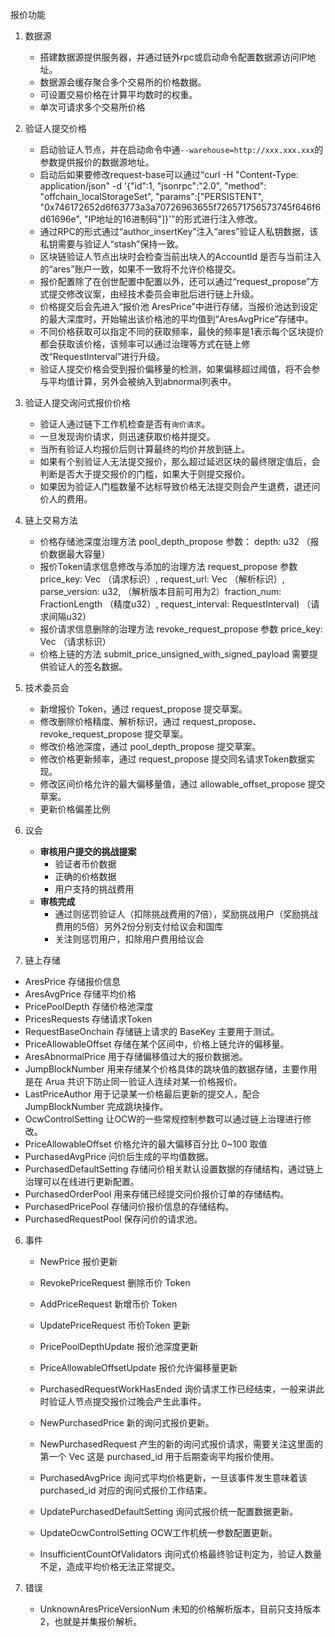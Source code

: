 报价功能
1. 数据源
   
   * 搭建数据源提供服务器，并通过链外rpc或启动命令配置数据源访问IP地址。
   * 数据源会缓存聚合多个交易所的价格数据。
   * 可设置交易价格在计算平均数时的权重。
   * 单次可请求多个交易所价格
   
2. 验证人提交价格
   
   * 启动验证人节点，并在启动命令中通`--warehouse=http://xxx.xxx.xxx`的参数提供报价的数据源地址。
   * 启动后如果要修改request-base可以通过“curl -H "Content-Type: application/json" -d '{"id":1, "jsonrpc":"2.0", "method": "offchain_localStorageSet", "params":["PERSISTENT", "0x746172652d6f63773a3a70726963655f726571756573745f646f6d61696e", "IP地址的16进制码"]}'”的形式进行注入修改。
   * 通过RPC的形式通过“author_insertKey”注入“ares”验证人私钥数据，该私钥需要与验证人“stash”保持一致。
   * 区块链验证人节点出块时会检查当前出块人的AccountId 是否与当前注入的“ares”账户一致，如果不一致将不允许价格提交。
   * 报价配置除了在创世配置中配置以外，还可以通过“request_propose”方式提交修改议案，由经技术委员会审批后进行链上升级。
   * 价格提交后会先进入“报价池 AresPrice”中进行存储，当报价池达到设定的最大深度时，开始输出该价格池的平均值到“AresAvgPrice”存储中。
   * 不同价格获取可以指定不同的获取频率，最快的频率是1表示每个区块提价都会获取该价格，该频率可以通过治理等方式在链上修改“RequestInterval”进行升级。
   * 验证人提交价格会受到报价偏移量的检测，如果偏移超过阈值，将不会参与平均值计算，另外会被纳入到abnormal列表中。

3. 验证人提交询问式报价价格
   
   * 验证人通过链下工作机检查是否有`询价请求`。
   * 一旦发现询价请求，则迅速获取价格并提交。
   * 当所有验证人均报价后则计算最终的均价并放到链上。
   * 如果有个别验证人无法提交报价，那么超过延迟区块的最终限定值后，会判断是否大于提交报价的门槛，如果大于则提交报价。
   * 如果因为验证人门槛数量不达标导致价格无法提交则会产生退费，退还问价人的费用。


4. 链上交易方法
   
   * 价格存储池深度治理方法 pool_depth_propose 参数： depth: u32 （报价数据最大容量）
   * 报价Token请求信息修改与添加的治理方法 request_propose 参数 price_key: Vec<u8> （请求标识）, request_url: Vec<u8> （解析标识）, parse_version: u32, （解析版本目前可用为2）fraction_num: FractionLength （精度u32）, request_interval: RequestInterval) （请求间隔u32）
   * 报价请求信息删除的治理方法 revoke_request_propose 参数 price_key: Vec<u8> （请求标识）
   * 价格上链的方法 submit_price_unsigned_with_signed_payload 需要提供验证人的签名数据。
   
5. 技术委员会
   
   * 新增报价 Token，通过 request_propose 提交草案。
   * 修改删除价格精度、解析标识，通过 request_propose、 revoke_request_propose 提交草案。
   * 修改价格池深度，通过 pool_depth_propose 提交草案。
   * 修改价格更新频率，通过 request_propose 提交同名请求Token数据实现。
   * 修改区间价格允许的最大偏移量值，通过 allowable_offset_propose 提交草案。
   * 更新价格偏差比例
   
6. 议会
   
   * **审核用户提交的挑战提案**
     * 验证者币价数据
     * 正确的价格数据
     * 用户支持的挑战费用
   * **审核完成**
     * 通过则惩罚验证人（扣除挑战费用的7倍），奖励挑战用户（奖励挑战费用的5倍）另外2份分别支付给议会和国库
     * 关注则惩罚用户，扣除用户费用给议会

7. 链上存储

  * AresPrice 存储报价信息
  * AresAvgPrice 存储平均价格
  * PricePoolDepth 存储价格池深度
  * PricesRequests 存储请求Token
  * RequestBaseOnchain 存储链上请求的 BaseKey 主要用于测试。
  * PriceAllowableOffset 存储在某个区间中，价格上链允许的偏移量。
  * AresAbnormalPrice 用于存储偏移值过大的报价数据池。
  * JumpBlockNumber 用来存储某个价格具体的跳块值的数据存储，主要作用是在 Arua 共识下防止同一验证人连续对某一价格报价。
  * LastPriceAuthor 用于记录某一价格最后更新的提交人，配合 JumpBlockNumber 完成跳块操作。
  * OcwControlSetting 让OCW的一些常规控制参数可以通过链上治理进行修改。
  * PriceAllowableOffset 价格允许的最大偏移百分比 0~100 取值
  * PurchasedAvgPrice 问价后生成的平均值数据。
  * PurchasedDefaultSetting 存储问价相关默认设置数据的存储结构，通过链上治理可以在线进行更新配置。
  * PurchasedOrderPool 用来存储已经提交问价报价订单的存储结构。
  * PurchasedPricePool 存储问价报价信息的存储结构。
  * PurchasedRequestPool 保存问价的请求池。
  

6. 事件
  
    * NewPrice 报价更新
    * RevokePriceRequest 删除币价 Token
    * AddPriceRequest 新增币价 Token
    * UpdatePriceRequest 币价Token 更新
    * PricePoolDepthUpdate 报价池深度更新
    * PriceAllowableOffsetUpdate 报价允许偏移量更新

    * PurchasedRequestWorkHasEnded 询价请求工作已经结束，一般来讲此时验证人节点提交报价过晚会产生此事件。 
    * NewPurchasedPrice 新的询问式报价更新。
    * NewPurchasedRequest 产生的新的询问式报价请求，需要关注这里面的第一个 Vec<u8> 这是 purchased_id 用于后期查询平均报价使用。
    * PurchasedAvgPrice 询问式平均价格更新，一旦该事件发生意味着该 purchased_id 对应的询问式报价工作结束。
    * UpdatePurchasedDefaultSetting 询问式报价统一配置数据更新。
    * UpdateOcwControlSetting OCW工作机统一参数配置更新。
    * InsufficientCountOfValidators 询问式价格最终验证判定为，验证人数量不足，造成平均价格无法正常提交。


7. 错误
   
    * UnknownAresPriceVersionNum 未知的价格解析版本，目前只支持版本2，也就是并集报价解析。
